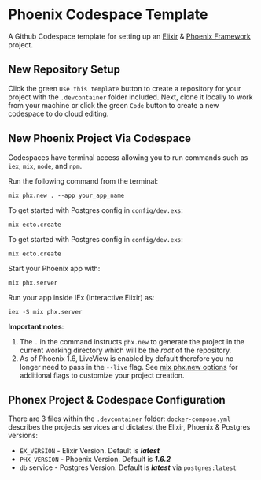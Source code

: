 # Phoenix Codespace Template

A Github Codespace template for setting up an [Elixir](https://github.com/elixir-lang/elixir) & [Phoenix Framework](https://github.com/phoenixframework/phoenix) project.

## New Repository Setup

Click the green `Use this template` button to create a repository for your project with the `.devcontainer` folder included. Next, clone it locally to work from your machine or click the green `Code` button to create a new codespace to do cloud editing.

## New Phoenix Project Via Codespace

Codespaces have terminal access allowing you to run commands such as `iex`, `mix`, `node`, and `npm`. 

Run the following command from the terminal:

```
mix phx.new . --app your_app_name
```

To get started with Postgres config in `config/dev.exs`:
```
mix​​ ​​ecto.create​
```

To get started with Postgres config in `config/dev.exs`:
```
mix​​ ​​ecto.create​
```

Start your Phoenix app with:​
```
​​mix​​ ​​phx.server​
```

Run your app inside IEx (Interactive Elixir) as:​ 
```
iex​​ ​​-S​​ ​​mix​​ ​​phx.server
```


**Important notes**: 
1. The `.` in the command instructs `phx.new` to generate the project in the current working directory which will be the _root_ of the repository. 
2. As of Phoenix 1.6, LiveView is enabled by default therefore you no longer  need to pass in the `--live` flag. See [mix phx.new options](https://hexdocs.pm/phoenix/Mix.Tasks.Phx.New.html#module-options) for additional flags to customize your project creation.

## Phonex Project & Codespace Configuration

There are 3 files within the `.devcontainer` folder:
`docker-compose.yml` describes the projects services and dictatest the Elixir, Phoenix & Postgres versions:
- `EX_VERSION` - Elixir Version. Default is _**latest**_
- `PHX_VERSION` - Phoenix Version. Default is _**1.6.2**_
- `db` service - Postgres Version. Default is _**latest**_ via `postgres:latest`
